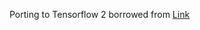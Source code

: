 Porting to Tensorflow 2 borrowed
from [Link](https://github.com/marload/GANs-TensorFlow2/blob/77d851846b7c3675622aca39f4c59314980f2f41/GAN/GAN.py)